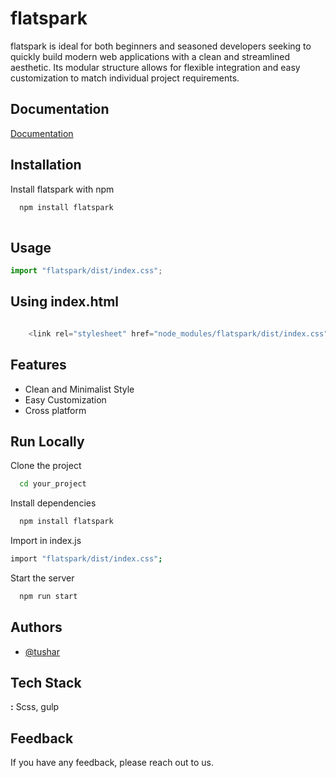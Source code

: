 
# flatspark

flatspark is ideal for both beginners and seasoned developers seeking to quickly build modern web applications with a clean and streamlined aesthetic. Its modular structure allows for flexible integration and easy customization to match individual project requirements.

## Documentation

[Documentation](https://flatspark.netlify.app/)


## Installation

Install flatspark with npm

```bash
  npm install flatspark
  
```
    
## Usage

```javascript
import "flatspark/dist/index.css";

```
## Using index.html

```javascript

    <link rel="stylesheet" href="node_modules/flatspark/dist/index.css">

```



## Features

- Clean and Minimalist Style
- Easy Customization
- Cross platform


## Run Locally

Clone the project



```bash
  cd your_project
```

Install dependencies

```bash
  npm install flatspark
```
Import in index.js 
```bash
import "flatspark/dist/index.css";
```

Start the server

```bash
  npm run start
```




## Authors

- [@tushar](https://www.github.com/)


## Tech Stack

**:** Scss, gulp




## Feedback

If you have any feedback, please reach out to us.

